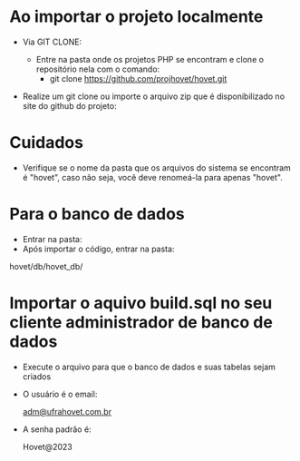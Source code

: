 # Ao importar o projeto localmente

- Via GIT CLONE:

    - Entre na pasta onde os projetos PHP se encontram e clone o repositório nela com o comando:
        - git clone https://github.com/projhovet/hovet.git


- Realize um git clone ou importe o arquivo zip que é disponibilizado no site do github do projeto:



# Cuidados

- Verifique se o nome da pasta que os arquivos do sistema se encontram é "hovet", caso não seja, você deve renomeá-la para apenas "hovet".


# Para o banco de dados

- Entrar na pasta:
- Após importar o código, entrar na pasta:

hovet/db/hovet_db/

# Importar o aquivo build.sql no seu cliente administrador de banco de dados

- Execute o arquivo para que o banco de dados e suas tabelas sejam criados

- O usuário é o email:

    adm@ufrahovet.com.br

- A senha padrão é:

    Hovet@2023